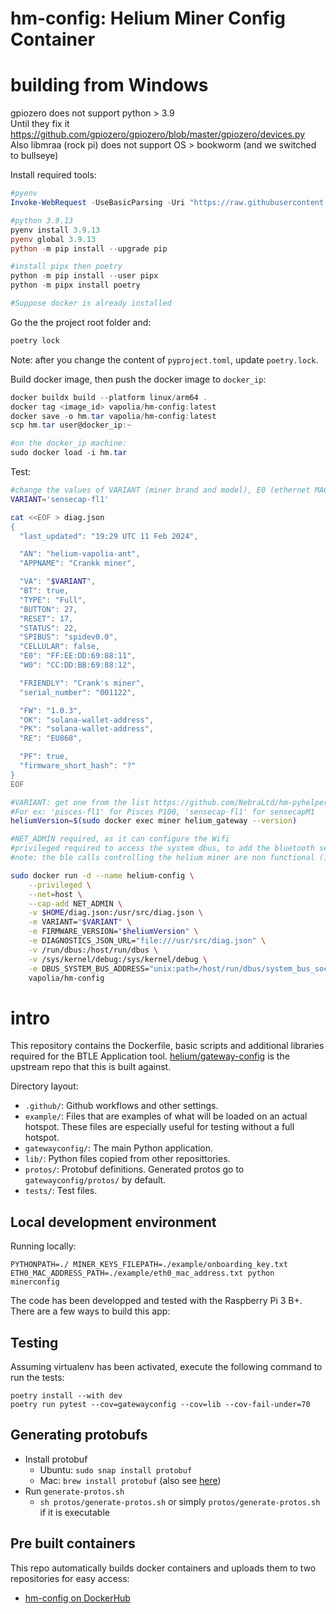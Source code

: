# hm-config: Helium Miner Config Container

# building from Windows

gpiozero does not support python > 3.9  
Until they fix it https://github.com/gpiozero/gpiozero/blob/master/gpiozero/devices.py  
Also libmraa (rock pi) does not support OS > bookworm (and we switched to bullseye)

Install required tools:  
```powershell
#pyenv
Invoke-WebRequest -UseBasicParsing -Uri "https://raw.githubusercontent.com/pyenv-win/pyenv-win/master/pyenv-win/install-pyenv-win.ps1" -OutFile "./install-pyenv-win.ps1"; &"./install-pyenv-win.ps1"

#python 3.9.13
pyenv install 3.9.13
pyenv global 3.9.13
python -m pip install --upgrade pip

#install pipx then poetry
python -m pip install --user pipx
python -m pipx install poetry

#Suppose docker is already installed
```

Go the the project root folder and:
```powershell
poetry lock
```

Note: after you change the content of `pyproject.toml`, update `poetry.lock`.

Build docker image, then push the docker image to `docker_ip`:
```powershell
docker buildx build --platform linux/arm64 .
docker tag <image_id> vapolia/hm-config:latest
docker save -o hm.tar vapolia/hm-config:latest
scp hm.tar user@docker_ip:~

#on the docker_ip machine:
sudo docker load -i hm.tar
```

Test:  
```bash
#change the values of VARIANT (miner brand and model), E0 (ethernet MAC), W0 (Wifi MAC), FRIENDLY, serial_number, RE (region)
VARIANT='sensecap-fl1'  

cat <<EOF > diag.json
{
  "last_updated": "19:29 UTC 11 Feb 2024",

  "AN": "helium-vapolia-ant",
  "APPNAME": "Crankk miner",

  "VA": "$VARIANT",
  "BT": true,
  "TYPE": "Full",
  "BUTTON": 27,
  "RESET": 17,
  "STATUS": 22,
  "SPIBUS": "spidev0.0",
  "CELLULAR": false,
  "E0": "FF:EE:DD:69:88:11",
  "W0": "CC:DD:BB:69:88:12",

  "FRIENDLY": "Crank's miner",
  "serial_number": "001122",

  "FW": "1.0.3",
  "OK": "solana-wallet-address",
  "PK": "solana-wallet-address",
  "RE": "EU868",

  "PF": true,
  "firmware_short_hash": "?"
}
EOF

#VARIANT: get one from the list https://github.com/NebraLtd/hm-pyhelper/blob/master/hm_pyhelper/hardware_definitions.py
#For ex: 'pisces-fl1' for Pisces P100, 'sensecap-fl1' for sensecapM1
heliumVersion=$(sudo docker exec miner helium_gateway --version)

#NET_ADMIN required, as it can configure the Wifi
#privileged required to access the system dbus, to add the bluetooth service
#note: the ble calls controlling the helium miner are non functional (ie: onboard, assert location, ...): they require the session dbus.

sudo docker run -d --name helium-config \
    --privileged \
    --net=host \
    --cap-add NET_ADMIN \
    -v $HOME/diag.json:/usr/src/diag.json \
    -e VARIANT="$VARIANT" \
    -e FIRMWARE_VERSION="$heliumVersion" \
    -e DIAGNOSTICS_JSON_URL="file:///usr/src/diag.json" \
    -v /run/dbus:/host/run/dbus \
    -v /sys/kernel/debug:/sys/kernel/debug \
    -e DBUS_SYSTEM_BUS_ADDRESS="unix:path=/host/run/dbus/system_bus_socket" \
    vapolia/hm-config
```


# intro

This repository contains the Dockerfile, basic scripts  and additional libraries required for the BTLE Application tool.
[helium/gateway-config](https://github.com/helium/gateway-config) is the upstream repo that this is built against.

Directory layout:

- `.github/`: Github workflows and other settings.
- `example/`: Files that are examples of what will be loaded on an actual hotspot. These files are especially useful for testing without a full hotspot.
- `gatewayconfig/`: The main Python application.
- `lib/`: Python files copied from other reposittories.
- `protos/`: Protobuf definitions. Generated protos go to `gatewayconfig/protos/` by default.
- `tests/`: Test files.

## Local development environment

Running locally:

```
PYTHONPATH=./ MINER_KEYS_FILEPATH=./example/onboarding_key.txt ETH0_MAC_ADDRESS_PATH=./example/eth0_mac_address.txt python minerconfig
```

The code has been developped and tested with the Raspberry Pi 3 B+. There are a few ways to build this app:

## Testing

Assuming virtualenv has been activated, execute the following command to run the tests:

```
poetry install --with dev
poetry run pytest --cov=gatewayconfig --cov=lib --cov-fail-under=70
```

## Generating protobufs

- Install protobuf
    - Ubuntu: `sudo snap install protobuf`
    - Mac: `brew install protobuf` (also see [here](https://google.github.io/proto-lens/installing-protoc.html))
- Run `generate-protos.sh`
    - `sh protos/generate-protos.sh` or simply `protos/generate-protos.sh` if it is executable

## Pre built containers

This repo automatically builds docker containers and uploads them to two repositories for easy access:
- [hm-config on DockerHub](https://hub.docker.com/r/vapolia/hm-config)
